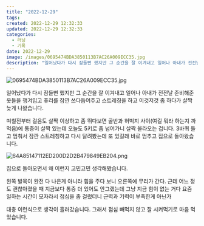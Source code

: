 ```yaml
---
title: "2022-12-29"
tags:
created: 2022-12-29 12:32:33
updated: 2022-12-29 12:32:33
categories:
  - 러닝
  - 기록
date: 2022-12-29
image: /images/0695474BDA3850113B7AC26A009ECC35.jpg
description: "일어났다가 다시 잠들뻔 했지만 그 순간을 잘 이겨내고 일어나 아내가 전전날 준비해준 옷들을 챙겨입고 퓨리를 잠깐 쓰다듬어주고 스트레칭을 하고 이것저것 좀 하다가 살짝 늦게 나왔습니다. 며칠전부터 걸음도 살짝 이상하고 좀 뛰다보면 골반과 허벅지 사이(여길 뭐라 하는지 까먹음)에 통증이 살"
---
```


![0695474BDA3850113B7AC26A009ECC35.jpg](/images/0695474BDA3850113B7AC26A009ECC35.jpg)
 
 

일어났다가 다시 잠들뻔 했지만 그 순간을 잘 이겨내고 일어나 아내가 전전날 준비해준 옷들을 챙겨입고 퓨리를 잠깐 쓰다듬어주고 스트레칭을 하고 이것저것 좀 하다가 살짝 늦게 나왔습니다.

며칠전부터 걸음도 살짝 이상하고 좀 뛰다보면 골반과 허벅지 사이(여길 뭐라 하는지 까먹음)에 통증이 살짝 있는데 오늘도 5키로 좀 넘어가니 살짝 올라오는 겁니다. 3바퀴 돌고 멈춰서 잠깐 스트레칭하고 다시 달려봤는데 또 있길래 바로 멈추고 집으로 돌아왔습니다.

 
 ![64A85147112ED200D2D2B479849EB204.png](/images/64A85147112ED200D2D2B479849EB204.png)
 
 

집으로 돌아오면서 왜 이런지 고민고민 생각해봤습니다.

왼쪽 발목이 완전 다 나은게 아니라 힘을 주다 보니 오른쪽에 무리가 간다.
근데 어느 정도 괜찮아졌을 때 지금보다 통증 더 있어도 안그랬는데
그냥 지금 힘이 없는 거다
요즘 일하는 시간이 모자라서 점심을 좀 걸렀더니 근력과 기력이 부족한게 아닌가

대충 이런식으로 생각이 흘러갔습니다. 그래서 점심 빼먹지 않고 잘 시켜먹기로 마음 먹었습니다.
